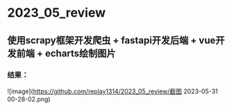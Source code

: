# 2023_05_review

## 使用scrapy框架开发爬虫 + fastapi开发后端 + vue开发前端 + echarts绘制图片

### 结果：


![image](https://github.com/replay1314/2023_05_review/截图 2023-05-31 00-28-02.png)
